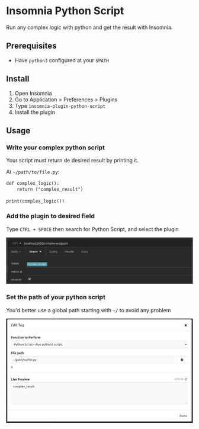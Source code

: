 # Insomnia Python Script

Run any complex logic with python and get the result with Insomnia.

## Prerequisites

- Have `python3` configured at your `$PATH`

## Install

1. Open Insomnia
2. Go to Application > Preferences > Plugins
3. Type `insomnia-plugin-python-script`
4. Install the plugin

## Usage

### Write your complex python script

Your script must return de desired result by printing it.

At `~/path/to/file.py`:
```
def complex_logic():
    return ("complex_result")

print(complex_logic())
```

### Add the plugin to desired field

Type `CTRL + SPACE` then search for Python Script, and select the plugin

![Screenshot](https://raw.githubusercontent.com/wuerike/insomnia-plugin-python-script/main/npm/content/example1.png)


### Set the path of your python script

You'd better use a global path starting with `~/` to avoid any problem

![Screenshot](https://raw.githubusercontent.com/wuerike/insomnia-plugin-python-script/main/npm/content/example2.png)